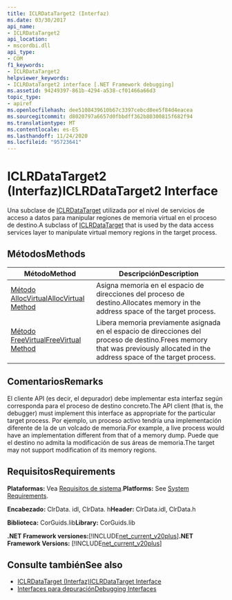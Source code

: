 ```yaml
---
title: ICLRDataTarget2 (Interfaz)
ms.date: 03/30/2017
api_name:
- ICLRDataTarget2
api_location:
- mscordbi.dll
api_type:
- COM
f1_keywords:
- ICLRDataTarget2
helpviewer_keywords:
- ICLRDataTarget2 interface [.NET Framework debugging]
ms.assetid: 94249397-861b-4294-a538-cf01466a66d3
topic_type:
- apiref
ms.openlocfilehash: dee5108439610b67c3397cebcd8ee5f84d4eacea
ms.sourcegitcommit: d8020797a6657d0fbbdff362b80300815f682f94
ms.translationtype: MT
ms.contentlocale: es-ES
ms.lasthandoff: 11/24/2020
ms.locfileid: "95723641"
---
```

# <a name="iclrdatatarget2-interface"></a><span data-ttu-id="af19a-102">ICLRDataTarget2 (Interfaz)</span><span class="sxs-lookup"><span data-stu-id="af19a-102">ICLRDataTarget2 Interface</span></span>

<span data-ttu-id="af19a-103">Una subclase de [ICLRDataTarget](iclrdatatarget-interface.md) utilizada por el nivel de servicios de acceso a datos para manipular regiones de memoria virtual en el proceso de destino.</span><span class="sxs-lookup"><span data-stu-id="af19a-103">A subclass of [ICLRDataTarget](iclrdatatarget-interface.md) that is used by the data access services layer to manipulate virtual memory regions in the target process.</span></span>  
  
## <a name="methods"></a><span data-ttu-id="af19a-104">Métodos</span><span class="sxs-lookup"><span data-stu-id="af19a-104">Methods</span></span>  
  
|<span data-ttu-id="af19a-105">Método</span><span class="sxs-lookup"><span data-stu-id="af19a-105">Method</span></span>|<span data-ttu-id="af19a-106">Descripción</span><span class="sxs-lookup"><span data-stu-id="af19a-106">Description</span></span>|  
|------------|-----------------|  
|[<span data-ttu-id="af19a-107">Método AllocVirtual</span><span class="sxs-lookup"><span data-stu-id="af19a-107">AllocVirtual Method</span></span>](iclrdatatarget2-allocvirtual-method.md)|<span data-ttu-id="af19a-108">Asigna memoria en el espacio de direcciones del proceso de destino.</span><span class="sxs-lookup"><span data-stu-id="af19a-108">Allocates memory in the address space of the target process.</span></span>|  
|[<span data-ttu-id="af19a-109">Método FreeVirtual</span><span class="sxs-lookup"><span data-stu-id="af19a-109">FreeVirtual Method</span></span>](iclrdatatarget2-freevirtual-method.md)|<span data-ttu-id="af19a-110">Libera memoria previamente asignada en el espacio de direcciones del proceso de destino.</span><span class="sxs-lookup"><span data-stu-id="af19a-110">Frees memory that was previously allocated in the address space of the target process.</span></span>|  
  
## <a name="remarks"></a><span data-ttu-id="af19a-111">Comentarios</span><span class="sxs-lookup"><span data-stu-id="af19a-111">Remarks</span></span>  

 <span data-ttu-id="af19a-112">El cliente API (es decir, el depurador) debe implementar esta interfaz según corresponda para el proceso de destino concreto.</span><span class="sxs-lookup"><span data-stu-id="af19a-112">The API client (that is, the debugger) must implement this interface as appropriate for the particular target process.</span></span> <span data-ttu-id="af19a-113">Por ejemplo, un proceso activo tendría una implementación diferente de la de un volcado de memoria.</span><span class="sxs-lookup"><span data-stu-id="af19a-113">For example, a live process would have an implementation different from that of a memory dump.</span></span> <span data-ttu-id="af19a-114">Puede que el destino no admita la modificación de sus áreas de memoria.</span><span class="sxs-lookup"><span data-stu-id="af19a-114">The target may not support modification of its memory regions.</span></span>  
  
## <a name="requirements"></a><span data-ttu-id="af19a-115">Requisitos</span><span class="sxs-lookup"><span data-stu-id="af19a-115">Requirements</span></span>  

 <span data-ttu-id="af19a-116">**Plataformas:** Vea [Requisitos de sistema](../../get-started/system-requirements.md).</span><span class="sxs-lookup"><span data-stu-id="af19a-116">**Platforms:** See [System Requirements](../../get-started/system-requirements.md).</span></span>  
  
 <span data-ttu-id="af19a-117">**Encabezado:** ClrData. idl, ClrData. h</span><span class="sxs-lookup"><span data-stu-id="af19a-117">**Header:** ClrData.idl, ClrData.h</span></span>  
  
 <span data-ttu-id="af19a-118">**Biblioteca:** CorGuids.lib</span><span class="sxs-lookup"><span data-stu-id="af19a-118">**Library:** CorGuids.lib</span></span>  
  
 <span data-ttu-id="af19a-119">**.NET Framework versiones:**[!INCLUDE[net_current_v20plus](../../../../includes/net-current-v20plus-md.md)]</span><span class="sxs-lookup"><span data-stu-id="af19a-119">**.NET Framework Versions:** [!INCLUDE[net_current_v20plus](../../../../includes/net-current-v20plus-md.md)]</span></span>  
  
## <a name="see-also"></a><span data-ttu-id="af19a-120">Consulte también</span><span class="sxs-lookup"><span data-stu-id="af19a-120">See also</span></span>

- [<span data-ttu-id="af19a-121">ICLRDataTarget (Interfaz)</span><span class="sxs-lookup"><span data-stu-id="af19a-121">ICLRDataTarget Interface</span></span>](iclrdatatarget-interface.md)
- [<span data-ttu-id="af19a-122">Interfaces para depuración</span><span class="sxs-lookup"><span data-stu-id="af19a-122">Debugging Interfaces</span></span>](debugging-interfaces.md)
